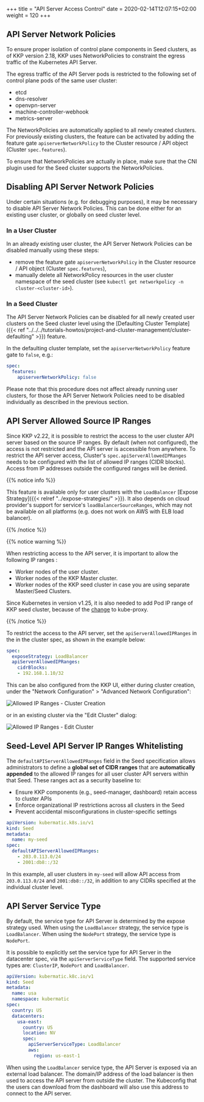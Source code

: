 +++
title = "API Server Access Control"
date = 2020-02-14T12:07:15+02:00
weight = 120
+++

## API Server Network Policies

To ensure proper isolation of control plane components in Seed clusters, as of KKP version 2.18, KKP uses NetworkPolicies to constraint the egress traffic of the Kubernetes API Server.

The egress traffic of the API Server pods is restricted to the following set of control plane pods of the same user cluster:

- etcd
- dns-resolver
- openvpn-server
- machine-controller-webhook
- metrics-server

The NetworkPolicies are automatically applied to all newly created clusters. For previously existing clusters, the feature can be activated by adding the feature gate `apiserverNetworkPolicy` to the Cluster resource / API object (Cluster `spec.features`).

To ensure that NetworkPolicies are actually in place, make sure that the CNI plugin used for the Seed cluster supports the NetworkPolicies.

## Disabling API Server Network Policies

Under certain situations (e.g. for debugging purposes), it may be necessary to disable API Server Network Policies. This can be done either for an existing user cluster, or globally on seed cluster level.

### In a User Cluster

In an already existing user cluster, the API Server Network Policies can be disabled manually using these steps:

- remove the feature gate `apiserverNetworkPolicy` in the Cluster resource / API object (Cluster `spec.features`),
- manually delete all NetworkPolicy resources in the user cluster namespace of the seed cluster (see `kubectl get networkpolicy -n cluster-<cluster-id>`).

### In a Seed Cluster

The API Server Network Policies can be disabled for all newly created user clusters on the Seed cluster level using the [Defaulting Cluster Template]({{< ref "../../../tutorials-howtos/project-and-cluster-management/cluster-defaulting" >}}) feature.

In the defaulting cluster template, set the `apiserverNetworkPolicy` feature gate to `false`, e.g.:

```yaml
spec:
  features:
    apiserverNetworkPolicy: false
```

Please note that this procedure does not affect already running user clusters, for those the API Server Network Policies need to be disabled individually as described in the previous section.

## API Server Allowed Source IP Ranges

Since KKP v2.22, it is possible to restrict the access to the user cluster API server based on the source IP ranges. By default (when not configured), the access is not restricted and the API server is accessible from anywhere. To restrict the API server access, Cluster's `spec.apiServerAllowedIPRanges` needs to be configured with the list of allowed IP ranges (CIDR blocks). Access from IP addresses outside the configured ranges will be denied.

{{% notice info %}}

This feature is available only for user clusters with the `LoadBalancer` [Expose Strategy]({{< relref "../expose-strategies/" >}}). It also depends on cloud provider's support for service's `loadBalancerSourceRanges`, which may not be available on all platforms (e.g. does not work on AWS with ELB load balancer).

{{% /notice %}}

{{% notice warning %}}

When restricting access to the API server, it is important to allow the following IP ranges :
* Worker nodes of the user cluster.
* Worker nodes of the KKP Master cluster.
* Worker nodes of the KKP seed cluster in case you are using separate Master/Seed Clusters.

Since Kubernetes in version v1.25, it is also needed to add Pod IP range of KKP seed cluster, because of the [change](https://github.com/kubernetes/kubernetes/pull/110289) to kube-proxy.

{{% /notice %}}

To restrict the access to the API server, set the `apiServerAllowedIPRanges` in the in the cluster spec, as shown in the example below:

```yaml
spec:
  exposeStrategy: LoadBalancer
  apiServerAllowedIPRanges:
    cidrBlocks:
    - 192.168.1.10/32
```

This can be also configured from the KKP UI, either during cluster creation, under the "Network Configuration" > "Advanced Network Configuration":

![Allowed IP Ranges - Cluster Creation](network-config-allowed-ip-ranges.png?height=400px&classes=shadow,border "Allowed IP Ranges - Cluster Creation")

or in an existing cluster via the "Edit Cluster" dialog:

![Allowed IP Ranges - Edit Cluster](cluster-details-allowed-ip-ranges.png?height=400px&classes=shadow,border "Allowed IP Ranges - Edit Cluster")

## Seed-Level API Server IP Ranges Whitelisting

The `defaultAPIServerAllowedIPRanges` field in the Seed specification allows administrators to define a **global set of CIDR ranges** that are **automatically appended** to the allowed IP ranges for all user cluster API servers within that Seed. These ranges act as a security baseline to:  
- Ensure KKP components (e.g., seed-manager, dashboard) retain access to cluster APIs  
- Enforce organizational IP restrictions across all clusters in the Seed  
- Prevent accidental misconfigurations in cluster-specific settings  

```yaml
apiVersion: kubermatic.k8s.io/v1
kind: Seed
metadata:
  name: my-seed
spec:
  defaultAPIServerAllowedIPRanges:
    - 203.0.113.0/24
    - 2001:db8::/32
```

In this example, all user clusters in `my-seed` will allow API access from `203.0.113.0/24` and `2001:db8::/32`, in addition to any CIDRs specified at the individual cluster level.  

## API Server Service Type

By default, the service type for API Server is determined by the expose strategy used. When using the `LoadBalancer` strategy, the service type is `LoadBalancer`. When using the `NodePort` strategy, the service type is `NodePort`.

It is possible to explicitly set the service type for API Server in the datacenter spec, via the `apiServerServiceType` field. The supported service types are: `ClusterIP`, `NodePort` and `LoadBalancer`.

```yaml
apiVersion: kubermatic.k8c.io/v1
kind: Seed
metadata:
  name: usa
  namespace: kubermatic
spec:
  country: US
  datacenters:
    usa-east:
      country: US
      location: NV
      spec:
        apiServerServiceType: LoadBalancer
        aws:
          region: us-east-1
```

When using the `LoadBalancer` service type, the API Server is exposed via an external load balancer. The domain/IP address of the load balancer is then used to access the API server from outside the cluster. The Kubeconfig that the users can download from the dashboard will also use this address to connect to the API server.
